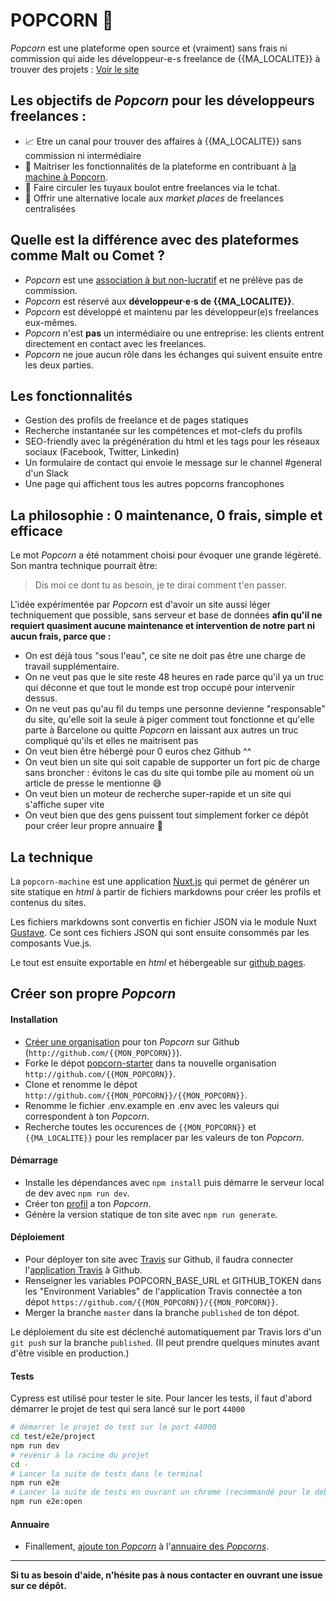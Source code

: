 # POPCORN 🍿

_Popcorn_ est une plateforme open source et (vraiment) sans frais ni commission qui aide les développeur-e-s freelance de {{MA_LOCALITE}} à trouver des projets : [Voir le site](https://popcorn-nantes.github.io/)

## Les objectifs de _Popcorn_ pour les développeurs freelances :

- 📈 Etre un canal pour trouver des affaires à {{MA_LOCALITE}} sans commission ni intermédiaire
- 📗 Maitriser les fonctionnalités de la plateforme en contribuant à [la machine à Popcorn](https://github.com/popcorn-nantes/popcorn-machine).
- 💬 Faire circuler les tuyaux boulot entre freelances via le tchat.
- 💪 Offrir une alternative locale aux _market places_ de freelances centralisées

## Quelle est la différence avec des plateformes comme Malt ou Comet ?

- _Popcorn_ est une [association à but non-lucratif](https://opencollective.com/popcorn) et ne prélève pas de commission.
- _Popcorn_ est réservé aux **développeur·e·s de {{MA_LOCALITE}}**.
- _Popcorn_ est développé et maintenu par les développeur(e)s freelances eux-mêmes.
- _Popcorn_ n'est **pas** un intermédiaire ou une entreprise: les clients entrent directement en contact avec les freelances.
- _Popcorn_ ne joue aucun rôle dans les échanges qui suivent ensuite entre les deux parties.

## Les fonctionnalités

- Gestion des profils de freelance et de pages statiques
- Recherche instantanée sur les compétences et mot-clefs du profils
- SEO-friendly avec la prégénération du html et les tags pour les réseaux sociaux (Facebook, Twitter, Linkedin)
- Un formulaire de contact qui envoie le message sur le channel #general d'un Slack
- Une page qui affichent tous les autres popcorns francophones

## La philosophie : 0 maintenance, 0 frais, simple et efficace

Le mot _Popcorn_ a été notamment choisi pour évoquer une grande légèreté. Son mantra technique pourrait être:

> Dis moi ce dont tu as besoin, je te dirai comment t'en passer.

L'idée expérimentée par _Popcorn_ est d'avoir un site aussi léger techniquement que possible, sans serveur et base de données **afin qu'il ne requiert quasiment aucune maintenance et intervention de notre part ni aucun frais, parce que :**

- On est déjà tous "sous l'eau", ce site ne doit pas être une charge de travail supplémentaire.
- On ne veut pas que le site reste 48 heures en rade parce qu'il ya un truc qui déconne et que tout le monde est trop occupé pour intervenir dessus.
- On ne veut pas qu'au fil du temps une personne devienne "responsable" du site, qu'elle soit la seule à piger comment tout fonctionne et qu'elle parte à Barcelone ou quitte _Popcorn_ en laissant aux autres un truc compliqué qu'ils et elles ne maitrisent pas
- On veut bien être hébergé pour 0 euros chez Github ^^
- On veut bien un site qui soit capable de supporter un fort pic de charge sans broncher : évitons le cas du site qui tombe pile au moment où un article de presse le mentionne 😅
- On veut bien un moteur de recherche super-rapide et un site qui s'affiche super vite
- On veut bien que des gens puissent tout simplement forker ce dépôt pour créer leur propre annuaire 💚

## La technique

La `popcorn-machine` est une application [Nuxt.js](https://github.com/nuxt/nuxt.js) qui permet de générer un site statique en _html_ à partir de fichiers markdowns pour créer les profils et contenus du sites.

Les fichiers markdowns sont convertis en fichier JSON via le module Nuxt [Gustave](https://github.com/yann-yinn/nuxt-gustave). Ce sont ces fichiers JSON qui sont ensuite consommés par les composants Vue.js.

Le tout est ensuite exportable en _html_ et hébergeable sur [github pages](https://pages.github.com/).

## Créer son propre _Popcorn_

#### Installation

- [Créer une organisation](https://help.github.com/en/articles/creating-a-new-organization-from-scratch) pour ton _Popcorn_ sur Github (`http://github.com/{{MON_POPCORN}}`).
- Forke le dépot [popcorn-starter](https://github.com/popcorn-nantes/popcorn-starter) dans ta nouvelle organisation `http://github.com/{{MON_POPCORN}}`.
- Clone et renomme le dépot `http://github.com/{{MON_POPCORN}}/{{MON_POPCORN}}`.
- Renomme le fichier .env.example en .env avec les valeurs qui correspondent à ton _Popcorn_.
- Recherche toutes les occurences de `{{MON_POPCORN}}` et `{{MA_LOCALITE}}` pour les remplacer par les valeurs de ton _Popcorn_.

#### Démarrage

- Installe les dépendances avec `npm install` puis démarre le serveur local de dev avec `npm run dev`.
- Créer ton [profil](https://github.com/popcorn-nantes/popcorn-starter/blob/master/README.md#créer-son-profil) a ton _Popcorn_.
- Génère la version statique de ton site avec `npm run generate`.

#### Déploiement

- Pour déployer ton site avec [Travis](https://travis-ci.com/) sur Github, il faudra connecter l'[application Travis](https://github.com/apps/travis-ci) à Github.
- Renseigner les variables POPCORN_BASE_URL et GITHUB_TOKEN dans les "Environment Variables" de l'application Travis connectée a ton dépot `https://github.com/{{MON_POPCORN}}/{{MON_POPCORN}}`.
- Merger la branche `master` dans la branche `published` de ton dépot.

Le déploiement du site est déclenché automatiquement par Travis lors d'un `git push` sur la branche `published`.
(Il peut prendre quelques minutes avant d'être visible en production.)

#### Tests

Cypress est utilisé pour tester le site. Pour lancer les tests, il faut d'abord démarrer le projet de test qui sera lancé sur le port `44000`

```sh
# démarrer le projet de test sur le port 44000
cd test/e2e/project
npm run dev
# revenir à la racine du projet
cd -
# Lancer la suite de tests dans le terminal
npm run e2e
# Lancer la suite de tests en ouvrant un chrome (recommandé pour le debug)
npm run e2e:open
```

#### Annuaire

- Finallement, [ajoute ton _Popcorn_](https://github.com/popcorn-nantes/popcorn-machine) à l'[annuaire des _Popcorns_](https://popcorn-nantes.github.io/popcorns).

---

**Si tu as besoin d'aide, n'hésite pas à nous contacter en ouvrant une issue sur ce dépôt.**

